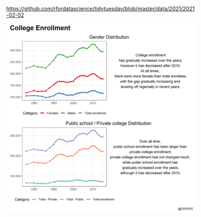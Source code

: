 https://github.com/rfordatascience/tidytuesday/blob/master/data/2021/2021-02-02

![](20210202-W05-HBCU_Enrollment.png)